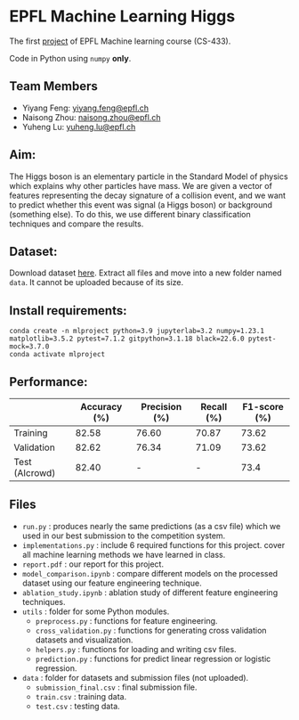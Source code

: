 # EPFL Machine Learning Higgs

The first [project](https://github.com/epfml/ML_course/blob/master/projects/project1/project1_description.pdf) of EPFL Machine learning course (CS-433).

Code in Python using `numpy` **only**.

## Team Members

- Yiyang Feng: yiyang.feng@epfl.ch
- Naisong Zhou: naisong.zhou@epfl.ch
- Yuheng Lu: yuheng.lu@epfl.ch

## Aim:
The Higgs boson is an elementary particle in the Standard Model of physics which explains why other particles have mass. We are given a vector of features representing the decay signature of a collision event, and we want to predict whether this event was signal (a Higgs boson) or background (something else). To do this, we use different binary classification techniques and compare the results.

## Dataset:
Download dataset [here](https://www.aicrowd.com/challenges/epfl-machine-learning-higgs/dataset_files). Extract all files and move into a new folder named `data`. It cannot be uploaded because of its size.

## Install requirements:

```shell
conda create -n mlproject python=3.9 jupyterlab=3.2 numpy=1.23.1 matplotlib=3.5.2 pytest=7.1.2 gitpython=3.1.18 black=22.6.0 pytest-mock=3.7.0
conda activate mlproject
```

## Performance:

|               | Accuracy (%) | Precision (%) | Recall (%) | F1-score (%) |
| ------------- | ------------ | ------------- | ---------- | ------------ |
| Training      | 82.58        | 76.60         | 70.87      | 73.62        |
| Validation    | 82.62        | 76.34         | 71.09      | 73.62        |
| Test (AIcrowd) | 82.40        | -             | -          | 73.4         |

## Files
- `run.py` : produces nearly the same predictions (as a csv file) which we used in our best submission to the competition system.
- `implementations.py` : include 6 required functions for this project. cover all machine learning methods we have learned in class.
- `report.pdf` : our report for this project.
- `model_comparison.ipynb` : compare different models on the processed dataset using our feature engineering technique.
- `ablation_study.ipynb` : ablation study of different feature engineering techniques.
- `utils` : folder for some Python modules.
  - `preprocess.py` : functions for feature engineering.
  - `cross_validation.py` : functions for generating cross validation datasets and visualization.
  - `helpers.py` : functions for loading and writing csv files.
  - `prediction.py` : functions for predict linear regression or logistic regression.
- `data` : folder for datasets and submission files (not uploaded).
  - `submission_final.csv` : final submission file.
  - `train.csv` : training data.
  - `test.csv` : testing data.

